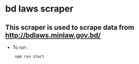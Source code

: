# bd laws scraper
## This scraper is used to scrape data from http://bdlaws.minlaw.gov.bd/

- To run :
  ```
   npm run start
  ```
  
